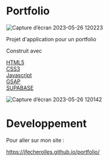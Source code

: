 # Portfolio

![Capture d’écran 2023-05-26 120223](https://github.com/JFecherolles/portfolio/assets/115983952/db1e49b5-93e8-401e-95f7-87f5e8f78fa0)

Projet d'application pour un portfolio

Construit avec

[HTML5](https://www.w3schools.com/html/default.asp) <br>
[CSS3](https://developer.mozilla.org/en-US/docs/Web/CSS) <br>
[Javascript](https://www.javascript.com/)<br>
[GSAP](https://greensock.com/gsap/) <br>
[SUPABASE](https://supabase.com/) <br>

![Capture d’écran 2023-05-26 120142](https://github.com/JFecherolles/portfolio/assets/115983952/3e1c73a4-8f05-4c92-821f-5c82c24fa2fa)

# Developpement

Pour aller sur mon site :

https://jfecherolles.github.io/portfolio/

